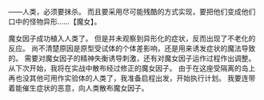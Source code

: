——人类，必须要抹杀。
而且要采用尽可能残酷的方式实现，要把他们变成他们口中的怪物异形……【魔女】。

魔女因子成功植入人类了。
但是并未观察到异形化的症状，反而出现了不老化的反应。
尚不清楚原因是原型受试体的个体差影响，还是用来诱发症状的魔法导致的。
需要对魔女因子的精神失衡诱导刺激，还有对魔女因子运作过程作出调整。从下次开始，我将在实战中散布经过修正的魔女因子。
由于在这座受隔离的岛上再也没其他可用作实验体的人类了，我准备启程出发，开始执行计划。
我要连带着能催生症状的恶意，向人类散布魔女因子。